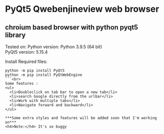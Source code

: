 # PyQt5 Qwebenjineview web browser
## chroium based browser with python pyqt5 library

Tested on:
Python version: Python 3.9.5 (64 bit)<br>
PyQt5 version: 5.15.4

Install Required files:
```
python -m pip install PyQt5
python -m pip install PyQtWebEngine
```<br>
Some features :
<ul>
  <li>Doubleclick on tab bar to open a new tab</li>
  <li>search Google directly from the urlbar</li>
  <li>Work with multiple tabs</li>
  <li>Navigate forward and backward</li>
</ul>

***Some extra styles and features will be added soon that I'm working on***
<h4>Note:</h4> It's so buggy
